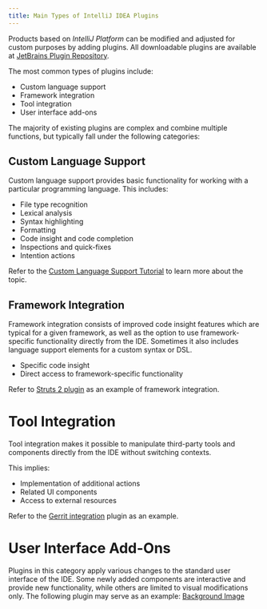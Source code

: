 ```yaml
---
title: Main Types of IntelliJ IDEA Plugins
---
```


Products based on *IntelliJ Platform* can be modified and adjusted for custom purposes by adding plugins.
All downloadable plugins are available at 
[JetBrains Plugin Repository](https://plugins.jetbrains.com/).

The most common types of plugins include:

* Custom language support
* Framework integration
* Tool integration
* User interface add-ons

The majority of existing plugins are complex and combine multiple functions, but typically fall under the following categories:

## Custom Language Support

Custom language support provides basic functionality for working with a particular programming language. This includes:

* File type recognition
* Lexical analysis
* Syntax highlighting
* Formatting
* Code insight and code completion
* Inspections and quick-fixes
* Intention actions

Refer to the 
[Custom Language Support Tutorial](/tutorials/custom_language_support_tutorial.html)
to learn more about the topic.

## Framework Integration
Framework integration consists of improved code insight features which are typical for a given framework, as well as the option to use framework-specific functionality directly from the IDE. Sometimes it also includes language support elements for a custom syntax or DSL.

* Specific code insight
* Direct access to framework-specific functionality

Refer to 
[Struts 2 plugin](https://plugins.jetbrains.com/plugin/1698) 
as an example of framework integration.

# Tool Integration
Tool integration makes it possible to manipulate third-party tools and components directly from the IDE without switching contexts.
 
This implies:

* Implementation of additional actions 
* Related UI components
* Access to external resources

Refer to the 
[Gerrit integration](https://plugins.jetbrains.com/plugin/7272?pr=idea) 
plugin as an example.

# User Interface Add-Ons

Plugins in this category apply various changes to the standard user interface of the IDE. 
Some newly added components are interactive and provide new functionality, while others are limited to visual modifications only.
The following plugin may serve as an example: [Background Image](https://plugins.jetbrains.com/plugin/72) 
